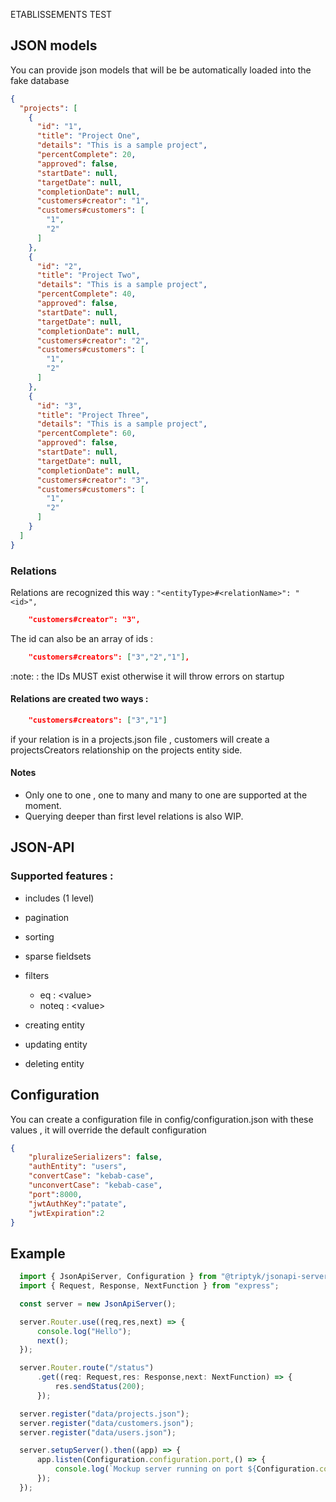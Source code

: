 ETABLISSEMENTS TEST

## JSON models 

You can provide json models that will be be automatically loaded into the fake database

```json
{
  "projects": [
    {
      "id": "1",
      "title": "Project One",
      "details": "This is a sample project",
      "percentComplete": 20,
      "approved": false,
      "startDate": null,
      "targetDate": null,
      "completionDate": null,
      "customers#creator": "1",
      "customers#customers": [
        "1",
        "2"
      ]
    },
    {
      "id": "2",
      "title": "Project Two",
      "details": "This is a sample project",
      "percentComplete": 40,
      "approved": false,
      "startDate": null,
      "targetDate": null,
      "completionDate": null,
      "customers#creator": "2",
      "customers#customers": [
        "1",
        "2"
      ]
    },
    {
      "id": "3",
      "title": "Project Three",
      "details": "This is a sample project",
      "percentComplete": 60,
      "approved": false,
      "startDate": null,
      "targetDate": null,
      "completionDate": null,
      "customers#creator": "3",
      "customers#customers": [
        "1",
        "2"
      ]
    }
  ]
}
```

### Relations

Relations are recognized this way : `"<entityType>#<relationName>": "<id>",`

```json
    "customers#creator": "3",
```

The id can also be an array of ids : 

```json
    "customers#creators": ["3","2","1"],
```

:note: : the IDs MUST exist otherwise it will throw errors on startup

#### Relations are created two ways :

```json
    "customers#creators": ["3","1"]
```

if your relation is in a projects.json file , customers will create a projectsCreators relationship on the projects entity side.

#### Notes  

- Only one to one , one to many and many to one are supported at the moment.
- Querying deeper than first level relations is also WIP.

## JSON-API

### Supported features : 

- includes (1 level)
- pagination
- sorting
- sparse fieldsets
- filters
    - eq : \<value\>
    - noteq : \<value\>

- creating entity
- updating entity
- deleting entity 

## Configuration

You can create a configuration file in config/configuration.json with these values , it will override the default configuration

```json
{
    "pluralizeSerializers": false,
    "authEntity": "users",
    "convertCase": "kebab-case",
    "unconvertCase": "kebab-case",
    "port":8000,
    "jwtAuthKey":"patate",
    "jwtExpiration":2
}
```

## Example

```ts
  import { JsonApiServer, Configuration } from "@triptyk/jsonapi-server";
  import { Request, Response, NextFunction } from "express";

  const server = new JsonApiServer();

  server.Router.use((req,res,next) => {
      console.log("Hello");
      next();
  });

  server.Router.route("/status") 
      .get((req: Request,res: Response,next: NextFunction) => {
          res.sendStatus(200);
      });

  server.register("data/projects.json");
  server.register("data/customers.json");
  server.register("data/users.json");

  server.setupServer().then((app) => {
      app.listen(Configuration.configuration.port,() => {
          console.log(`Mockup server running on port ${Configuration.configuration.port}`);
      });
  });
```